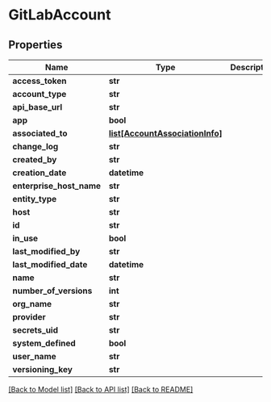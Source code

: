 # GitLabAccount

## Properties
Name | Type | Description | Notes
------------ | ------------- | ------------- | -------------
**access_token** | **str** |  | [optional] 
**account_type** | **str** |  | [optional] 
**api_base_url** | **str** |  | [optional] 
**app** | **bool** |  | [optional] 
**associated_to** | [**list[AccountAssociationInfo]**](AccountAssociationInfo.md) |  | [optional] 
**change_log** | **str** |  | [optional] 
**created_by** | **str** |  | [optional] 
**creation_date** | **datetime** |  | [optional] 
**enterprise_host_name** | **str** |  | [optional] 
**entity_type** | **str** |  | [optional] 
**host** | **str** |  | [optional] 
**id** | **str** |  | [optional] 
**in_use** | **bool** |  | [optional] 
**last_modified_by** | **str** |  | [optional] 
**last_modified_date** | **datetime** |  | [optional] 
**name** | **str** |  | [optional] 
**number_of_versions** | **int** |  | [optional] 
**org_name** | **str** |  | [optional] 
**provider** | **str** |  | [optional] 
**secrets_uid** | **str** |  | [optional] 
**system_defined** | **bool** |  | [optional] 
**user_name** | **str** |  | [optional] 
**versioning_key** | **str** |  | [optional] 

[[Back to Model list]](../README.md#documentation-for-models) [[Back to API list]](../README.md#documentation-for-api-endpoints) [[Back to README]](../README.md)


